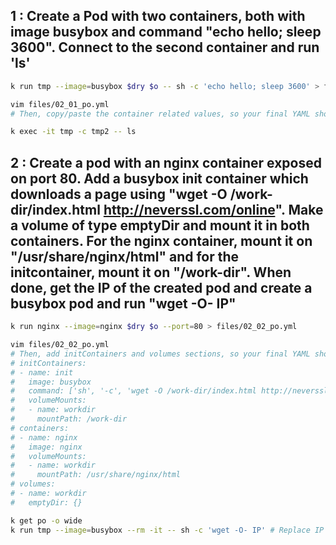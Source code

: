 ## 1 : Create a Pod with two containers, both with image busybox and command "echo hello; sleep 3600". Connect to the second container and run 'ls'

```bash
k run tmp --image=busybox $dry $o -- sh -c 'echo hello; sleep 3600' > files/02_01_po.yml

vim files/02_01_po.yml
# Then, copy/paste the container related values, so your final YAML should contain the following two containers (make sure those containers have a different name):

k exec -it tmp -c tmp2 -- ls
```

## 2 : Create a pod with an nginx container exposed on port 80. Add a busybox init container which downloads a page using "wget -O /work-dir/index.html http://neverssl.com/online". Make a volume of type emptyDir and mount it in both containers. For the nginx container, mount it on "/usr/share/nginx/html" and for the initcontainer, mount it on "/work-dir". When done, get the IP of the created pod and create a busybox pod and run "wget -O- IP"

```bash
k run nginx --image=nginx $dry $o --port=80 > files/02_02_po.yml

vim files/02_02_po.yml
# Then, add initContainers and volumes sections, so your final YAML should contain the following:
# initContainers:
# - name: init
#   image: busybox
#   command: ['sh', '-c', 'wget -O /work-dir/index.html http://neverssl.com/online']
#   volumeMounts:
#   - name: workdir
#     mountPath: /work-dir
# containers:
# - name: nginx
#   image: nginx
#   volumeMounts:
#   - name: workdir
#     mountPath: /usr/share/nginx/html
# volumes:
# - name: workdir
#   emptyDir: {}

k get po -o wide
k run tmp --image=busybox --rm -it -- sh -c 'wget -O- IP' # Replace IP with the IP of the nginx pod
```
